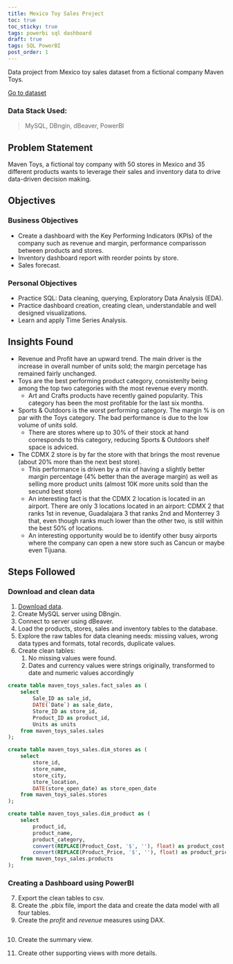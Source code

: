 ```yaml
---
title: Mexico Toy Sales Project
toc: true
toc_sticky: true
tags: powerbi sql dashboard
draft: true
tags: SQL PowerBI
post_order: 1
---
```


Data project from Mexico toy sales dataset from a fictional company Maven Toys.

[Go to dataset](https://mavenanalytics.io/data-playground?order=date_added%2Cdesc&search=mexico%20toy)

### Data Stack Used:
> MySQL, DBngin, dBeaver, PowerBI


## Problem Statement
Maven Toys, a fictional toy company with 50 stores in Mexico and 35 different products wants to leverage their sales and inventory data to drive data-driven decision making. 

## Objectives
### Business Objectives
- Create a dashboard with the Key Performing Indicators (KPIs) of the company such as revenue and margin, performance comparisson between products and stores.
- Inventory dashboard report with reorder points by store.
- Sales forecast.

### Personal Objectives
- Practice SQL: Data cleaning, querying, Exploratory Data Analysis (EDA).
- Practice dashboard creation, creating clean, understandable and well designed visualizations.
- Learn and apply Time Series Analysis.

## Insights Found
- Revenue and Profit have an upward trend. The main driver is the increase in overall number of units sold; the margin percetage has remained fairly unchanged.
- Toys are the best performing product category, consistenlty being among the top two categories with the most revenue every month.
	- Art and Crafts products have recently gained popularity. This category has been the most profitable for the last six months.
- Sports & Outdoors is the worst performing category. The margin % is on par with the Toys category. The bad performance is due to the low volume of units sold.
	- There are stores where up to 30% of their stock at hand corresponds to this category, reducing Sports & Outdoors shelf space is adviced.
- The CDMX 2 store is by far the store with that brings the most revenue (about 20% more than the next best store). 
	- This performance is driven by a mix of having a slightly better margin percentage (4% better than the average margin) as well as selling more product units (almost 10K more units sold than the secund best store)
	- An interesting fact is that the CDMX 2 location is located in an airport. There are only 3 locations located in an airport: CDMX 2 that ranks 1st in revenue, Guadalajara 3 that ranks 2nd and Monterrey 3 that, even though ranks much lower than the other two, is still within the best 50% of locations.
	- An interesting opportunity would be to identify other busy airports where the company can open a new store such as Cancun or maybe even Tijuana.

## Steps Followed

### Download and clean data
1. [Download data](https://mavenanalytics.io/data-playground?order=date_added%2Cdesc&search=mexico%20toy).
2. Create MySQL server using DBngin.
3. Connect to server using dBeaver.
4. Load the products, stores, sales and inventory tables to the database.
5. Explore the raw tables for data cleaning needs: missing values, wrong data types and formats, total records, duplicate values.
6. Create clean tables:
    1. No missing values were found.
    2. Dates and currency values were strings originally, transformed to date and numeric values accordingly

```sql
create table maven_toys_sales.fact_sales as (
    select 
		Sale_ID as sale_id,
		DATE(`Date`) as sale_date,
		Store_ID as store_id,
		Product_ID as product_id,
		Units as units
    from maven_toys_sales.sales 
);

create table maven_toys_sales.dim_stores as (
	select
		store_id,
		store_name,
		store_city,
		store_location,
		DATE(store_open_date) as store_open_date
	from maven_toys_sales.stores
);

create table maven_toys_sales.dim_product as (
	select 
		product_id,
		product_name,
		product_category,
		convert(REPLACE(Product_Cost, '$', ''), float) as product_cost,
		convert(REPLACE(Product_Price, '$', ''), float) as product_price
	from maven_toys_sales.products 
);
```
### Creating a Dashboard using PowerBI
7. Export the clean tables to csv.
8. Create the .pbix file, import the data and create the data model with all four tables.
9. Create the *profit* and *revenue* measures using DAX.

```dax
```

10. Create the summary view.


11. Create other supporting views with more details.

